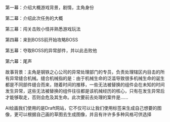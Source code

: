 第一幕：介绍大概游戏背景，剧情，主角身份



第二幕：介绍此次任务的大概



第三幕：闯关击败小怪并熟悉游戏玩法



第四幕：来到BOSS前开始攻略BOSS



第五幕：夺取BOSS的异常部件，并以此击败他



第六幕：尾声



故事背景：主角是钢铁之心公司的异常处理部门的专员，负责处理辖区内目击的所有异常缝合机械。缝合机械指的是：由于机械生命的泛滥导致很多机械生命的诞生都是不同部件缝合而来，随着时间的推移，一些无法被替换的组件会在未知的时间发生异常，这些无法被替换的组件往往都是该机械经历的核心，只有在发生异常后才能够取走，否则会危及其生命。此次要前去处理的案件是......

AI绘画我们使用的是Draft网站，它不仅可以让我们使用标签来生成自己想要的图像，更可以根据自己画的草图去生成图像，并且有许许多多种风格可供选择